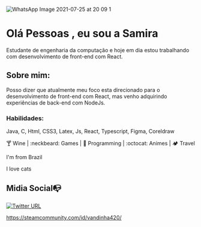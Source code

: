![WhatsApp Image 2021-07-25 at 20 09 1](https://user-images.githubusercontent.com/73719899/126916422-53f3b009-2f11-4e00-9fde-61b75be2789c.png)


# Olá Pessoas , eu sou a  Samira

Estudante de engenharia da computação e hoje em dia estou trabalhando com desenvolvimento de front-end com React. 


## Sobre mim: 
Posso dizer que atualmente meu foco esta direcionado para o desenvolvimento de front-end com React, mas venho adquirindo experiências de back-end com NodeJs. 

### Habilidades: 
Java, C, Html, CSS3, Latex, Js, React, Typescript, Figma, Coreldraw

:cocktail: Wine |   :neckbeard: Games |  :revolving_hearts: Programming | :octocat: Animes | 🏕️ Travel

I'm from Brazil

I love cats



## Midia Social:mailbox_with_no_mail:



[![Twitter URL](https://img.shields.io/twitter/url?color=%230072b1&label=connect&logo=linkedin&logoColor=%230072b1&style=flat-square&url=https%3A%2F%2Fwww.linkedin.com%2Fin%2Falejandro-ramirez-ciceros%2F)](https://www.linkedin.com/in/SamiraFreitas/)


https://steamcommunity.com/id/vandinha420/


